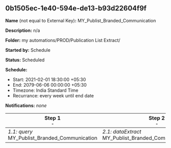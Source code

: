## 0b1505ec-1e40-594e-de13-b93d22604f9f

**Name** (not equal to External Key)**:** MY_Publist_Branded_Communication

**Description:** n/a

**Folder:** my automations/PROD/Publication List Extract/

**Started by:** Schedule

**Status:** Scheduled

**Schedule:**

* Start: 2021-02-01 18:30:00 +05:30
* End: 2079-06-06 00:00:00 +05:30
* Timezone: India Standard Time
* Recurrance: every week until end date

**Notifications:** _none_


| Step 1<br>_<small>-</small>_ | Step 2<br>_<small>-</small>_ | Step 3<br>_<small>-</small>_ |
| --- | --- | --- |
| _1.1: query_<br>MY_Publist_Branded_Communication | _2.1: dataExtract_<br>MY_Publist_Branded_Communication_Extract | _3.1: fileTransfer_<br>MY_Publist_Branded_Communication_Transfer |
